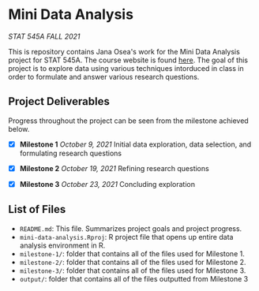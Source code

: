 # Mini Data Analysis

*STAT 545A FALL 2021*

This is repository contains Jana Osea's work for the Mini Data Analysis project for STAT 545A. The course website is found [here](https://stat545.stat.ubc.ca/course/). The goal of this project is to explore data using various techniques intorduced in class in order to formulate and answer various research questions.

## Project Deliverables

Progress throughout the project can be seen from the milestone achieved below.

- [x] **Milestone 1** *October 9, 2021*
Initial data exploration, data selection, and formulating research questions

- [x] **Milestone 2** *October 19, 2021*
Refining research questions

- [x] **Milestone 3** *October 23, 2021*
Concluding exploration


## List of Files

- `README.md`: This file. Summarizes project goals and project progress.
- `mini-data-analysis.Rproj`: R project file that opens up entire data analysis environment in R.
- `milestone-1/`: folder that contains all of the files used for Milestone 1.
- `milestone-2/`: folder that contains all of the files used for Milestone 2.
- `milestone-3/`: folder that contains all of the files used for Milestone 3.
- `output/`: folder that contains all of the files outputted from Milestone 3
